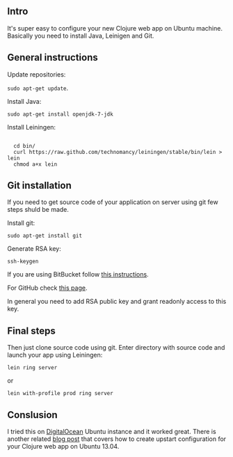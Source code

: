 <!--
name: Configure Clojure web app to run on Ubuntu 13.04
description:  Short guide how to deploy Clojure web app on Ubuntu 13.04 with HTTPS support with almost no cost
author: Anton Podviaznikov
author_email: anton@hashobject.com
author_url: http://hashobject.com/team/anton
author_github: podviaznikov
author_twitter: podviaznikov
author_avatar: /images/anton-avatar.png
location: Buenos Aires, Argentina
date_created: 2013-09-16
date_modified: 2013-09-16
date_published: 2013-09-16
headline:
in_language: en
keywords: clojure web app, ubuntu 13.04, Digital Ocean, leiningen, git
discussion_url: https://github.com/hashobject/blog.hashobject.com/issues/9
canonical_url: http://blog.hashobject.com/clojure-webapp-on-ubuntu-13.04
-->
## Intro

It's super easy to configure your new Clojure web app on Ubuntu machine.
Basically you need to install Java, Leinigen and Git.


## General instructions

Update repositories:

`sudo apt-get update`.

Install Java:

`sudo apt-get install openjdk-7-jdk`

Install Leiningen:

```shell

  cd bin/
  curl https://raw.github.com/technomancy/leiningen/stable/bin/lein > lein
  chmod a+x lein

```

## Git installation

If you need to get source code of your application on server using git few steps shuld be made.

Install git:

`sudo apt-get install git`

Generate RSA key:

`ssh-keygen`

If you are using BitBucket follow [this instructions](https://confluence.atlassian.com/pages/viewpage.action?pageId=270827678).

For GitHub check [this page](https://help.github.com/articles/generating-ssh-keys).

In general you need to add RSA public key and grant readonly access to this key.


## Final steps

Then just clone source code using git. Enter directory with source code and launch your app using
Leiningen:

`lein ring server`

or

`lein with-profile prod ring server`


## Conslusion

I tried this on [DigitalOcean](http://digitalocean.com) Ubuntu instance and it worked great.
There is another related [blog post](http://blog.hashobject.com/upstart-configuration-for-clojure-apps/)
that covers how to create upstart configuration for your Clojure web app on Ubuntu 13.04.
